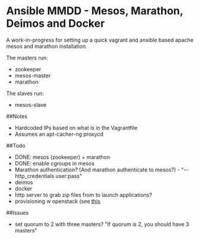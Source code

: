 # Ansible MMDD - Mesos, Marathon, Deimos and Docker

A work-in-progress for setting up a quick vagrant and ansible based apache mesos and marathon installation.

The masters run:

* zookeeper
* mesos-master
* marathon

The slaves run:

* mesos-slave

##Notes

* Hardcoded IPs based on what is in the Vagrantfile
* Assumes an apt-cacher-ng proxycd

##Todo

* DONE: mesos (zookeeper) + marathon
* DONE: enable cgroups in mesos
* Marathon authentication? (And marathon authenticate to mesos?) - "--http_credentials user:pass"
* deimos
* docker
* http server to grab zip files from to launch applications?
* provisioning w openstack (see [this](https://github.com/lukaspustina/dynamic-inventory-for-ansible-with-openstack/blob/master/openstack_inventory.py)

##Issues

* set quorum to 2 with three masters? "If quorum is 2, you should have 3 masters"
